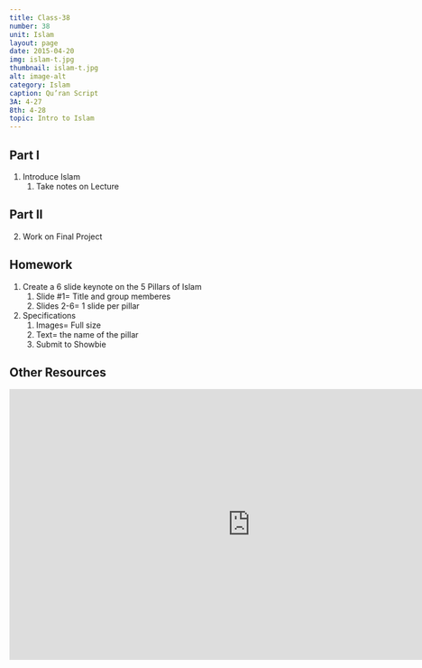 ```yaml
---
title: Class-38
number: 38	
unit: Islam
layout: page
date: 2015-04-20
img: islam-t.jpg
thumbnail: islam-t.jpg
alt: image-alt
category: Islam
caption: Qu’ran Script
3A: 4-27
8th: 4-28
topic: Intro to Islam
---
```



## Part I
1. Introduce Islam
	1. Take notes on Lecture

## Part II	
2. Work on Final Project


## Homework

1. Create a 6 slide keynote on the 5 Pillars of Islam
	1. Slide #1= Title and group memberes
	2. Slides 2-6= 1 slide per pillar
2. Specifications
	1. Images= Full size
	2. Text= the name of the pillar
	3. Submit to Showbie

## Other Resources

<iframe width="853" height="480" src="https://www.youtube.com/embed/TpcbfxtdoI8?rel=0" frameborder="0" allowfullscreen></iframe>